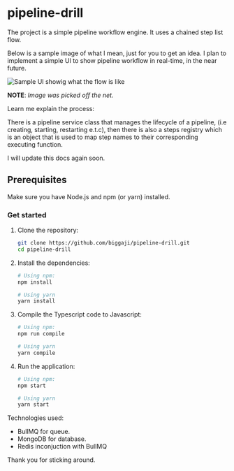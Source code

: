 # pipeline-drill

The project is a simple pipeline workflow engine. It uses a chained step list flow.

Below is a sample image of what I mean, just for you to get an idea. I plan to implement a simple UI to show
pipeline workflow in real-time, in the near future.

![Sample UI showig what the flow is like](https://encrypted-tbn0.gstatic.com/images?q=tbn:ANd9GcS-h_8oGh3HY5TZ2bfRAaPN4pl5PDYEmFFahQ&usqp=CAU)

<b>NOTE</b>: <i>Image was picked off the net</i>.

Learn me explain the process:

There is a pipeline service class that manages the lifecycle of a pipeline, (i.e creating, starting,
restarting e.t.c), then there is also a steps registry which is an object that is used to map step names to
their corresponding executing function.

I will update this docs again soon.

## Prerequisites

Make sure you have Node.js and npm (or yarn) installed.

### Get started

1. Clone the repository:

   ```sh
   git clone https://github.com/biggaji/pipeline-drill.git
   cd pipeline-drill
   ```

2. Install the dependencies:

   ```sh
   # Using npm:
   npm install

   # Using yarn
   yarn install
   ```

3. Compile the Typescript code to Javascript:

   ```sh
   # Using npm:
   npm run compile

   # Using yarn
   yarn compile
   ```

4. Run the application:

   ```sh
   # Using npm:
   npm start

   # Using yarn
   yarn start
   ```

Technologies used:

- BullMQ for queue.
- MongoDB for database.
- Redis inconjuction with BullMQ

Thank you for sticking around.
